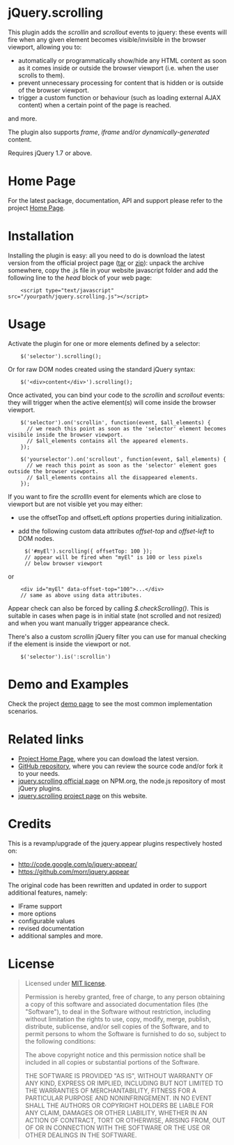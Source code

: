 # jQuery.scrolling

This plugin adds the *scrollin* and *scrollout* events to jquery: these events will fire when any given element becomes visible/invisible in the browser viewport, allowing you to:

- automatically or programmatically show/hide any HTML content as soon as it comes inside or outside the browser viewport (i.e. when the user scrolls to them).
- prevent unnecessary processing for content that is hidden or is outside of the browser viewport.
- trigger a custom function or behaviour (such as loading external AJAX content) when a certain point of the page is reached.

and more.

The plugin also supports *frame*, *iframe* and/or *dynamically-generated* content.

Requires jQuery 1.7 or above.


# Home Page

For the latest package, documentation, API and support please refer to the project <a href="http://darkseal.github.io/jquery.scrolling/">Home Page</a>.


# Installation

Installing the plugin is easy: all you need to do is download the latest version from the official project page (<a href="https://github.com/Darkseal/jquery.scrolling/tarball/master">tar</a> or <a href="https://github.com/Darkseal/jquery.scrolling/zipball/master">zip</a>): unpack the archive somewhere, copy the .js file in your website javascript folder and add the following line to the *head* block of your web page:

        <script type="text/javascript" src="/yourpath/jquery.scrolling.js"></script>


# Usage

Activate the plugin for one or more elements defined by a selector:

        $('selector').scrolling(); 

Or for raw DOM nodes created using the standard jQuery syntax:

        $('<div>content</div>').scrolling(); 
        
Once activated, you can bind your code to the *scrollin* and *scrollout* events: they will trigger when the active element(s) will come inside the browser viewport.

        $('selector').on('scrollin', function(event, $all_elements) {
          // we reach this point as soon as the 'selector' element becomes visibile inside the browser viewport.
          // $all_elements contains all the appeared elements.
        });
        
        $('yourselector').on('scrollout', function(event, $all_elements) {
          // we reach this point as soon as the 'selector' element goes outside the browser viewport.
          // $all_elements contains all the disappeared elements.
        });

If you want to fire the *scrollIn* event for elements which are close to viewport but are not visible yet you may either:
- use the offsetTop and offsetLeft *options* properties during initialization.
- add the following custom data attributes *offset-top* and *offset-left* to DOM nodes.

        $('#myEl').scrolling({ offsetTop: 100 }); 
        // appear will be fired when "myEl" is 100 or less pixels
        // below browser viewport 

or

        <div id="myEl" data-offset-top="100">...</div>
        // same as above using data attributes.

Appear check can also be forced by calling *$.checkScrolling()*. This is suitable in cases when page is in initial state (not scrolled and not resized) and when you want manually trigger appearance check.

There's also a custom *scrollin* jQuery filter you can use for manual checking if the element is inside the viewport or not.

        $('selector').is(':scrollin')


# Demo and Examples

Check the project <a href="http://darkseal.github.io/jquery.scrolling/demo.html">demo page</a> to see the most common implementation scenarios.


# Related links

- <a href="http://darkseal.github.io/jquery.scrolling/" target="_blank">Project Home Page</a>, where you can dowload the latest version.
- <a href="https://github.com/Darkseal/jquery.scrolling" target="_blank">GitHub repository</a>, where you can review the source code and/or fork it to your needs.
- <a href="https://www.npmjs.com/package/jquery.scrolling" target="_blank">jquery.scrolling official page</a> on NPM.org, the node.js repository of most jQuery plugins.
- <a href="http://www.ryadel.com/works/jquery-scrolling/" target="_blank">jquery.scrolling project page</a> on this website.


# Credits

This is a revamp/upgrade of the jquery.appear plugins respectively hosted on:
- http://code.google.com/p/jquery-appear/
- https://github.com/morr/jquery.appear

The original code has been rewritten and updated in order to support additional features, namely:
- IFrame support
- more options
- configurable values
- revised documentation
- additional samples
and more.


# License

> Licensed under <a href="http://opensource.org/licenses/MIT">MIT license</a>.
>
> Permission is hereby granted, free of charge, to any person
> obtaining a copy of this software and associated documentation
> files (the "Software"), to deal in the Software without
> restriction, including without limitation the rights to use,
> copy, modify, merge, publish, distribute, sublicense, and/or sell
> copies of the Software, and to permit persons to whom the
> Software is furnished to do so, subject to the following
> conditions:
>
> The above copyright notice and this permission notice shall be
> included in all copies or substantial portions of the Software.
>
> THE SOFTWARE IS PROVIDED "AS IS", WITHOUT WARRANTY OF ANY KIND,
> EXPRESS OR IMPLIED, INCLUDING BUT NOT LIMITED TO THE WARRANTIES
> OF MERCHANTABILITY, FITNESS FOR A PARTICULAR PURPOSE AND
> NONINFRINGEMENT. IN NO EVENT SHALL THE AUTHORS OR COPYRIGHT
> HOLDERS BE LIABLE FOR ANY CLAIM, DAMAGES OR OTHER LIABILITY,
> WHETHER IN AN ACTION OF CONTRACT, TORT OR OTHERWISE, ARISING
> FROM, OUT OF OR IN CONNECTION WITH THE SOFTWARE OR THE USE OR
> OTHER DEALINGS IN THE SOFTWARE.
